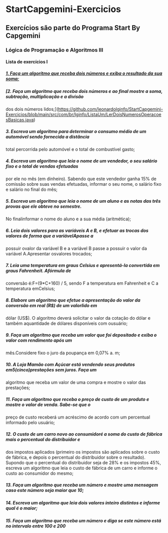 # StartCapgemini-Exercicios
## Exercícios são parte do Programa Start By Capgemini

### Lógica de Programação e Algoritmos III

#### Lista de exercícios I

##### [1. Faça um algoritmo que receba dois números e exiba o resultado da sua soma;](https://github.com/leonardolginfo/StartCapgemini-Exercicios/blob/main/src/com/br/lginfo/ListaUm/SomaDoisNumeros.java)
##### [2. Faça um algoritmo que receba dois números e ao final mostre a soma, subtração, multiplicação e a divisão 
dos dois números lidos;](https://github.com/leonardolginfo/StartCapgemini-Exercicios/blob/main/src/com/br/lginfo/ListaUm/LerDoisNumerosOperacoesBasicas.java)
##### 3. Escreva um algoritmo para determinar o consumo médio de um automóvel sendo fornecida a distância 
total percorrida pelo automóvel e o total de combustível gasto;
##### 4. Escreva um algoritmo que leia o nome de um vendedor, o seu salário fixo e o total de vendas efetuadas 
por ele no mês (em dinheiro). Sabendo que este vendedor ganha 15% de comissão sobre suas vendas 
efetuadas, informar o seu nome, o salário fixo e salário no final do mês;
##### 5. Escreva um algoritmo que leia o nome de um aluno e as notas das três provas que ele obteve no semestre. 
No finalinformar o nome do aluno e a sua média (aritmética);
##### 6. Leia dois valores para as variáveis A e B, e efetuar as trocas dos valores de forma que a variávelApasse a 
possuir ovalor da variável B e a variável B passe a possuir o valor da variável A.Apresentar osvalores 
trocados; 
##### 7. Leia uma temperatura em graus Celsius e apresentá-la convertida em graus Fahrenheit. Afórmula de 
conversão é:F=(9*C+160) / 5, sendo F a temperatura em Fahrenheit e C a temperatura emCelsius; 
##### 8. Elabore um algoritmo que efetue a apresentação do valor da conversão em real (R$) de um valorlido em 
dólar (US$). O algoritmo deverá solicitar o valor da cotação do dólar e também aquantidade de dólares 
disponíveis com ousuário;
##### 9. Faça um algoritmo que receba um valor que foi depositado e exiba o valor com rendimento após um 
mês.Considere fixo o juro da poupança em 0,07% a. m;
##### 10. A Loja Mamão com Açúcar está vendendo seus produtos em5(cinco)prestações sem juros. Faça um 
algoritmo que receba um valor de uma compra e mostre o valor das prestações;
##### 11. Faça um algoritmo que receba o preço de custo de um produto e mostre o valor de venda. Sabe-se que o 
preço de custo receberá um acréscimo de acordo com um percentual informado pelo usuário;
##### 12. O custo de um carro novo ao consumidoré a soma do custo de fábrica mais o percentual do distribuidor e 
dos impostos aplicados (primeiro os impostos são aplicados sobre o custo de fábrica, e depois o percentual 
do distribuidor sobre o resultado). Supondo que o percentual do distribuidor seja de 28% e os impostos 
45%, escreva um algoritmo que leia o custo de fábrica de um carro e informe o custo ao consumidor do 
mesmo;
##### 13. Faça um algoritmo que receba um número e mostre uma mensagem caso este número seja maior que 10;
##### 14. Escreva um algoritmo que leia dois valores inteiro distintos e informe qual é o maior;
##### 15. Faça um algoritmo que receba um número e diga se este número está no intervalo entre 100 e 200
